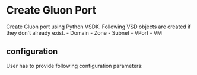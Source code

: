 # Create Gluon Port
Create Gluon port using Python VSDK. Following VSD objects are created if they don't already exist.
	- Domain
	- Zone
	- Subnet
	- VPort
	- VM

## configuration
User has to provide following configuration parameters:
